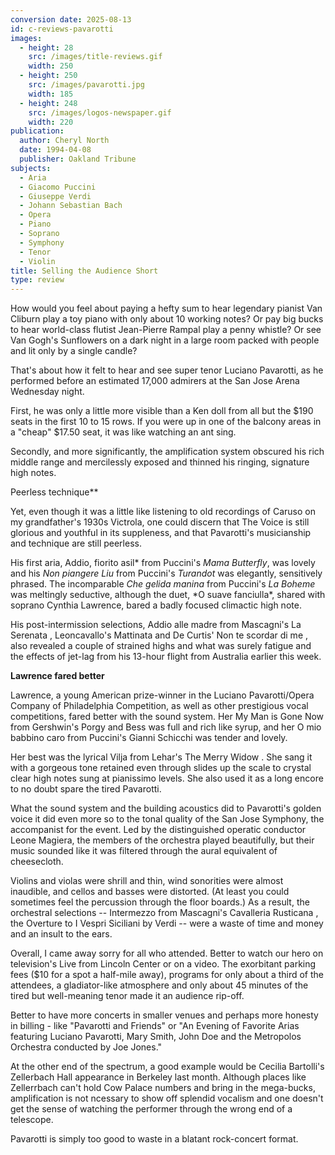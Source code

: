 ```yaml
---
conversion date: 2025-08-13
id: c-reviews-pavarotti
images:
  - height: 28
    src: /images/title-reviews.gif
    width: 250
  - height: 250
    src: /images/pavarotti.jpg
    width: 185
  - height: 248
    src: /images/logos-newspaper.gif
    width: 220
publication:
  author: Cheryl North
  date: 1994-04-08
  publisher: Oakland Tribune
subjects:
  - Aria
  - Giacomo Puccini
  - Giuseppe Verdi
  - Johann Sebastian Bach
  - Opera
  - Piano
  - Soprano
  - Symphony
  - Tenor
  - Violin
title: Selling the Audience Short
type: review
---
```


How would you feel about paying a hefty sum to hear legendary pianist Van Cliburn play a toy piano with only about 10 working notes? Or pay big bucks to hear world-class flutist Jean-Pierre Rampal play a penny whistle? Or see Van Gogh's Sunflowers on a dark night in a large room packed with people and lit only by a single candle?

That's about how it felt to hear and see super tenor Luciano Pavarotti, as he performed before an estimated 17,000 admirers at the San Jose Arena Wednesday night.

First, he was only a little more visible than a Ken doll from all but the $190 seats in the first 10 to 15 rows. If you were up in one of the balcony areas in a "cheap" $17.50 seat, it was like watching an ant sing.

Secondly, and more significantly, the amplification system obscured his rich middle range and mercilessly exposed and thinned his ringing, signature high notes.

Peerless technique\*\*

Yet, even though it was a little like listening to old recordings of Caruso on my grandfather's 1930s Victrola, one could discern that The Voice is still glorious and youthful in its suppleness, and that Pavarotti's musicianship and technique are still peerless.

His first aria, Addio, fiorito asil* from Puccini's *Mama Butterfly*, was lovely and his *Non piangere Liu* from Puccini's *Turandot* was elegantly, sensitively phrased. The incomparable *Che gelida manina* from Puccini's *La Boheme* was meltingly seductive, although the duet, *O suave fanciulla\*, shared with soprano Cynthia Lawrence, bared a badly focused climactic high note.

His post-intermission selections, Addio alle madre from Mascagni's La Serenata , Leoncavallo's Mattinata and De Curtis' Non te scordar di me , also revealed a couple of strained highs and what was surely fatigue and the effects of jet-lag from his 13-hour flight from Australia earlier this week.

**Lawrence fared better**

Lawrence, a young American prize-winner in the Luciano Pavarotti/Opera Company of Philadelphia Competition, as well as other prestigious vocal competitions, fared better with the sound system. Her My Man is Gone Now from Gershwin's Porgy and Bess was full and rich like syrup, and her O mio babbino caro from Puccini's Gianni Schicchi was tender and lovely.

Her best was the lyrical Vilja from Lehar's The Merry Widow . She sang it with a gorgeous tone retained even through slides up the scale to crystal clear high notes sung at pianissimo levels. She also used it as a long encore to no doubt spare the tired Pavarotti.

What the sound system and the building acoustics did to Pavarotti's golden voice it did even more so to the tonal quality of the San Jose Symphony, the accompanist for the event. Led by the distinguished operatic conductor Leone Magiera, the members of the orchestra played beautifully, but their music sounded like it was filtered through the aural equivalent of cheesecloth.

Violins and violas were shrill and thin, wind sonorities were almost inaudible, and cellos and basses were distorted. (At least you could sometimes feel the percussion through the floor boards.) As a result, the orchestral selections -- Intermezzo from Mascagni's Cavalleria Rusticana , the Overture to I Vespri Siciliani by Verdi -- were a waste of time and money and an insult to the ears.

Overall, I came away sorry for all who attended. Better to watch our hero on television's Live from Lincoln Center or on a video. The exorbitant parking fees ($10 for a spot a half-mile away), programs for only about a third of the attendees, a gladiator-like atmosphere and only about 45 minutes of the tired but well-meaning tenor made it an audience rip-off.

Better to have more concerts in smaller venues and perhaps more honesty in billing - like "Pavarotti and Friends" or "An Evening of Favorite Arias featuring Luciano Pavarotti, Mary Smith, John Doe and the Metropolos Orchestra conducted by Joe Jones."

At the other end of the spectrum, a good example would be Cecilia Bartolli's Zellerbach Hall appearance in Berkeley last month. Although places like Zellerrbach can't hold Cow Palace numbers and bring in the mega-bucks, amplification is not ncessary to show off splendid vocalism and one doesn't get the sense of watching the performer through the wrong end of a telescope.

Pavarotti is simply too good to waste in a blatant rock-concert format.
